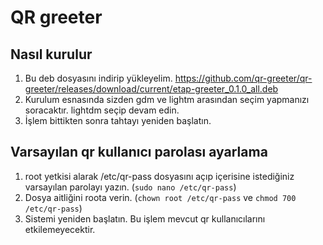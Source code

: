 # QR greeter
## Nasıl kurulur
1. Bu deb dosyasını indirip yükleyelim. https://github.com/qr-greeter/qr-greeter/releases/download/current/etap-greeter_0.1.0_all.deb
2. Kurulum esnasında sizden gdm ve lightm arasından seçim yapmanızı soracaktır. lightdm seçip devam edin.
3. İşlem bittikten sonra tahtayı yeniden başlatın.

## Varsayılan qr kullanıcı parolası ayarlama
1. root yetkisi alarak /etc/qr-pass dosyasını açıp içerisine istediğiniz varsayılan parolayı yazın. (`sudo nano /etc/qr-pass`)
2. Dosya aitliğini roota verin. (`chown root /etc/qr-pass` ve `chmod 700 /etc/qr-pass`)
3. Sistemi yeniden başlatın. Bu işlem mevcut qr kullanıcılarını etkilemeyecektir. 
